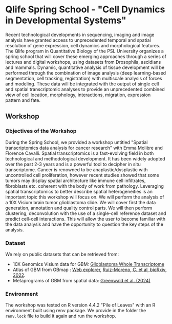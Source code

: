 # Qlife Spring School - "Cell Dynamics in Developmental Systems"

Recent technological developments in sequencing, imaging and image analysis have granted access to unprecedented temporal and spatial resolution of gene expression, cell dynamics and morphological features.
The Qlife program in Quantitative Biology of the PSL University organizes a spring school that will cover these emerging approaches through a series of lectures and digital workshops, using datasets from Drosophila, ascidians and mammals. Dynamic, quantitative analysis of tissue development will be performed through the combination of image analysis (deep learning-based segmentation, cell tracking, registration) with multiscale analysis of forces and modeling. These data will be integrated with the output of single cell and spatial transcriptomic analyses to provide an unprecedented combined view of cell location, morphology, interactions, migration, expression pattern and fate.

## Workshop

### Objectives of the Workshop

During the Spring School, we provided a workshop untitled "Spatial transcriptomics data analysis for cancer research" with Emma Molière and Florence Cavalli. 
Spatial transcriptomics is a fast-evolving field in both technological and methodological development. It has been widely adopted over the past 2-3 years and is a powerful tool to decipher in situ transcriptome. Cancer is renowned to be anaplastic/dysplastic with uncontrolled cell proliferation, however recent studies showed that some tumors may display spatial architecture like immune cell infiltrates, fibroblasts etc. coherent with the body of work from pathology. Leveraging spatial transcriptomics to better describe spatial heterogeneities is an important topic this workshop will focus on. We will perform the analysis of a 10X Visium brain tumor glioblastoma slide. We will cover first the data generation, annotation and quality control parts. We will then perform clustering, deconvolution with the use of a single-cell reference dataset and predict cell-cell interactions. This will allow the user to become familiar with the data analysis and have the opportunity to question the key steps of the analysis.

### Dataset

We rely on public datasets that can be retrieved from: 

- 10X Genomics Visium data for GBM: [Glioblastoma Whole Transcriptome](https://www.10xgenomics.com/datasets/human-glioblastoma-whole-transcriptome-analysis-1-standard-1-2-0.)
- Atlas of GBM from GBmap : [Web explorer](https://cellxgene.cziscience.com/collections/999f2a15-3d7e-440b-96ae-2c806799c08c), [Ruiz-Moreno, C. et al, bioRxiv, 2022](https://www.biorxiv.org/content/10.1101/2022.08.27.505439v1).
- Metaprograms of GBM from spatial data:  [Greenwald et al. (2024)](https://www.cell.com/cell/fulltext/S0092-8674(24)00320-9?_returnURL=https%3A%2F%2Flinkinghub.elsevier.com%2Fretrieve%2Fpii%2FS0092867424003209%3Fshowall%3Dtrue)

### Environment

The workshop was tested on R version 4.4.2 "Pile of Leaves" with an R environment built using renv package. We provide in the folder the `renv.lock` file to build it again and run the workshop. 
